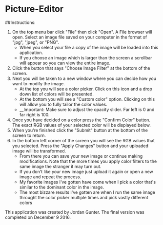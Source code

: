 # Picture-Editor
##Instructions:
1. On the top menu bar click "File" then click "Open". A File browser will open. Select an image file saved on your computer in the format of "jpg", "jpeg", or "PNG". 
    * When you select your file a copy of the image will be loaded into this application.
    * If you choose an image which is larger than the screen a scrollbar will appear so you can view the entire image.   
2. Click the button that says "Choose Image Filter" at the bottom of the screen.
3. Next you will be taken to a new window where you can decide how you want to modify the image. 
    * At the top you will see a color picker. Click on this icon and a drop down list of colors will be presented. 
    * At the bottom you will see a "Custom color" option. Clicking on this will allow you to fully tailor the color values. 
    * __Important: Make sure to adjust the opacity slider. Far left is 0 and far right is 100.
4. Once you have decided on a color press the "Confirm Color" button. The exact RGB values of your selected color will be displayed below. 
5. When you're finished click the "Submit" button at the bottom of the screen to return.
6. In the bottom left corner of the screen you will see the RGB values that you selected. Press the "Apply Changes" button and your uploaded image will be transformed. 
    * From there you can save your new image or continue making modifications. Note that the more times you apply color filters to the same image the stranger it may turn out.
    * If you don't like your new image just upload it again or open a new image and repeat the process. 
    * My favorite images I've gotten have come when I pick a color that's similar to the dominant color in the image. 
    * The most bizzare results I've gotten are when I run the same image throught the color picker multiple times and pick vastly different colors      
     
This application was created by Jordan Gunter. The final version was completed on December 9 2016.  
